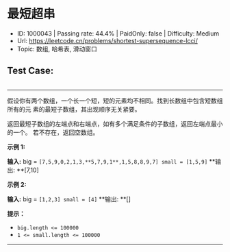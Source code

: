 # 最短超串                                                          

* ID: 1000043 | Passing rate: 44.4% | PaidOnly: false  | Difficulty: Medium
* Url: https://leetcode.cn/problems/shortest-supersequence-lcci/
* Topic: 数组, 哈希表, 滑动窗口

## Test Case:

```

```

---

假设你有两个数组，一个长一个短，短的元素均不相同。找到长数组中包含短数组所有的元
素的最短子数组，其出现顺序无关紧要。

返回最短子数组的左端点和右端点，如有多个满足条件的子数组，返回左端点最小的一个。
若不存在，返回空数组。

**示例 1:**

**输入:**
big = `[7,5,9,0,2,1,3,**5,7,9,1**,1,5,8,8,9,7]
small = [1,5,9]`
**输出: **[7,10]

**示例 2:**

**输入:**
big = `[1,2,3]
small = [4]`
**输出: **[]

**提示：**

* `big.length <= 100000`
* `1 <= small.length <= 100000`

---